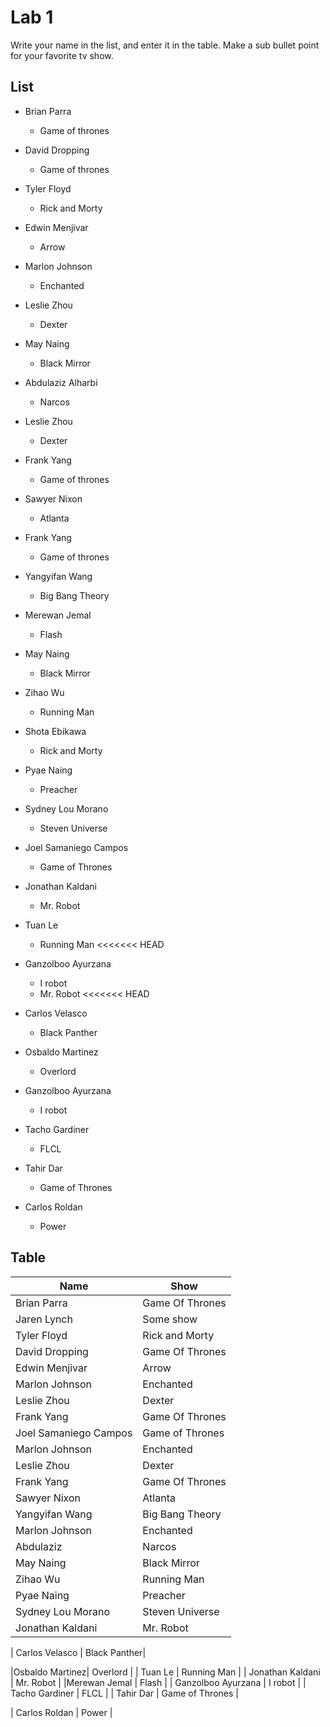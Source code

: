 # Lab 1
Write your name in the list, and enter it in the table. Make a sub bullet point for your favorite tv show.


## List

* Brian Parra
  * Game of thrones
* David Dropping
  * Game of thrones
* Tyler Floyd
    * Rick and Morty
* Edwin Menjivar
  * Arrow 
* Marlon Johnson
    * Enchanted
* Leslie Zhou
    * Dexter
* May Naing
    * Black Mirror
* Abdulaziz Alharbi
  * Narcos
* Leslie Zhou
    * Dexter
* Frank Yang
  * Game of thrones
* Sawyer Nixon
  * Atlanta
* Frank Yang
  * Game of thrones
* Yangyifan Wang
  * Big Bang Theory
* Merewan Jemal
  * Flash
* May Naing
  * Black Mirror
* Zihao Wu
  * Running Man
* Shota Ebikawa
  * Rick and Morty
* Pyae Naing
  * Preacher
* Sydney Lou Morano
  * Steven Universe
* Joel Samaniego Campos
  * Game of Thrones
* Jonathan Kaldani 
  * Mr. Robot
* Tuan Le
  * Running Man 
<<<<<<< HEAD
* Ganzolboo Ayurzana
  * I robot
  * Mr. Robot 
<<<<<<< HEAD
* Carlos Velasco
  * Black Panther  
 

* Osbaldo Martinez
  * Overlord
* Ganzolboo Ayurzana
  * I robot
* Tacho Gardiner
  * FLCL
* Tahir Dar
  * Game of Thrones
* Carlos Roldan
  * Power


## Table
| Name | Show|
| ------------- | ------------- |
| Brian Parra     | Game Of Thrones|
| Jaren Lynch     | Some show|
| Tyler Floyd | Rick and Morty
| David Dropping     | Game Of Thrones|
| Edwin Menjivar  | Arrow|
| Marlon Johnson | Enchanted |
| Leslie Zhou | Dexter |
| Frank Yang     | Game Of Thrones|
| Joel Samaniego Campos | Game of Thrones|
| Marlon Johnson | Enchanted |
| Leslie Zhou | Dexter |
| Frank Yang   | Game Of Thrones|
| Sawyer Nixon | Atlanta|
| Yangyifan Wang | Big Bang Theory |
| Marlon Johnson | Enchanted | 
| Abdulaziz | Narcos |
| May Naing | Black Mirror |
| Zihao Wu | Running Man |
| Pyae Naing | Preacher |
| Sydney Lou Morano | Steven Universe |
| Jonathan Kaldani | Mr. Robot|

| Carlos Velasco | Black Panther|

|Osbaldo Martinez| Overlord |
| Tuan Le | Running Man |
| Jonathan Kaldani | Mr. Robot |
|Merewan Jemal | Flash |
| Ganzolboo Ayurzana | I robot |
| Tacho Gardiner | FLCL |
| Tahir Dar | Game of Thrones |

| Carlos Roldan | Power |